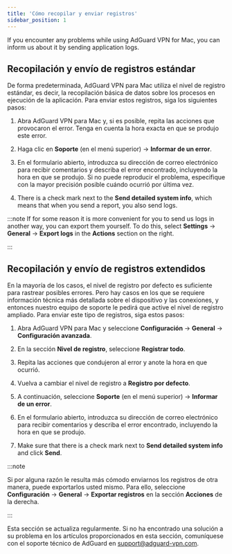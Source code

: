 ```yaml
---
title: 'Cómo recopilar y enviar registros'
sidebar_position: 1
---
```


If you encounter any problems while using AdGuard VPN for Mac, you can inform us about it by sending application logs.

## Recopilación y envío de registros estándar

De forma predeterminada, AdGuard VPN para Mac utiliza el nivel de registro estándar, es decir, la recopilación básica de datos sobre los procesos en ejecución de la aplicación. Para enviar estos registros, siga los siguientes pasos:

1. Abra AdGuard VPN para Mac y, si es posible, repita las acciones que provocaron el error. Tenga en cuenta la hora exacta en que se produjo este error.

2. Haga clic en **Soporte** (en el menú superior) → **Informar de un error**.

3. En el formulario abierto, introduzca su dirección de correo electrónico para recibir comentarios y describa el error encontrado, incluyendo la hora en que se produjo. Si no puede reproducir el problema, especifique con la mayor precisión posible cuándo ocurrió por última vez.

4. There is a check mark next to the **Send detailed system info**, which means that when you send a report, you also send logs.

:::note If for some reason it is more convenient for you to send us logs in another way, you can export them yourself. To do this, select **Settings** → **General** → **Export logs** in the **Actions** section on the right.

:::

## Recopilación y envío de registros extendidos

En la mayoría de los casos, el nivel de registro por defecto es suficiente para rastrear posibles errores. Pero hay casos en los que se requiere información técnica más detallada sobre el dispositivo y las conexiones, y entonces nuestro equipo de soporte le pedirá que active el nivel de registro ampliado. Para enviar este tipo de registros, siga estos pasos:

1. Abra AdGuard VPN para Mac y seleccione **Configuración** → **General** → **Configuración avanzada**.

2. En la sección **Nivel de registro**, seleccione **Registrar todo**.

3. Repita las acciones que condujeron al error y anote la hora en que ocurrió.

4. Vuelva a cambiar el nivel de registro a **Registro por defecto**.

5. A continuación, seleccione **Soporte** (en el menú superior) → **Informar de un error**.

6. En el formulario abierto, introduzca su dirección de correo electrónico para recibir comentarios y describa el error encontrado, incluyendo la hora en que se produjo.

7. Make sure that there is a check mark next to **Send detailed system info** and click **Send**.

:::note

Si por alguna razón le resulta más cómodo enviarnos los registros de otra manera, puede exportarlos usted mismo. Para ello, seleccione **Configuración** → **General** → **Exportar registros** en la sección **Acciones** de la derecha.

:::

Esta sección se actualiza regularmente. Si no ha encontrado una solución a su problema en los artículos proporcionados en esta sección, comuníquese con el soporte técnico de AdGuard en support@adguard-vpn.com.
